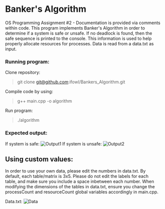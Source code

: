 # Banker's Algorithm
OS Programming Assignment #2 - Documentation is provided via comments within code. 
This program implements Banker's Algorithm in order to determine if a system is safe or unsafe. If no deadlock is found, then the safe sequence is printed to the console. This information is used to help properly allocate resources for processes. Data is read from a data.txt as input.

### Running program:
Clone repository:
> git clone git@github.com:ifowl/Bankers_Algorithm.git

Compile code by using:
> g++ main.cpp -o algorithm

Run program:
> ./algorithm

### Expected output:
If system is safe:
![Output1](https://i.imgur.com/4oIFsqj.png)
If system is unsafe:
![Output2](https://i.imgur.com/QmceLbz.png)

## Using custom values:
In order to use your own data, please edit the numbers in data.txt. By default, each table/matrix is 3x5. Please do not edit the labels for each table, and make sure you include a space inbetween each number. When modifying the dimensions of the tables in data.txt, ensure you change the processCount and resourceCount global variables accordingly in main.cpp.

Data.txt:
![Data](https://i.imgur.com/PFzKIXE.png)
